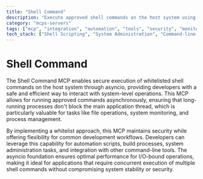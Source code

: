 ```yaml
---
title: "Shell Command"
description: "Execute approved shell commands on the host system using asyncio for efficient, non-blocking operations."
category: "mcps-servers"
tags: ["mcp", "integration", "automation", "tools", "security", "monitoring"]
tech_stack: ["Shell Scripting", "System Administration", "Command-line Tools", "Automation", "asyncio"]
---
```


# Shell Command

The Shell Command MCP enables secure execution of whitelisted shell commands on the host system through asyncio, providing developers with a safe and efficient way to interact with system-level operations. This MCP allows for running approved commands asynchronously, ensuring that long-running processes don't block the main application thread, which is particularly valuable for tasks like file operations, system monitoring, and process management.

By implementing a whitelist approach, this MCP maintains security while offering flexibility for common development workflows. Developers can leverage this capability for automation scripts, build processes, system administration tasks, and integration with other command-line tools. The asyncio foundation ensures optimal performance for I/O-bound operations, making it ideal for applications that require concurrent execution of multiple shell commands without compromising system stability or security.
